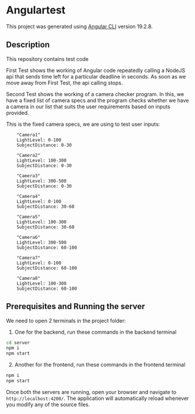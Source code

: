 # Angulartest

This project was generated using [Angular CLI](https://github.com/angular/angular-cli) version 19.2.8.

## Description
This repository contains test code

First Test shows the working of Angular code repeatedly calling a NodeJS api that sends time left for a particular deadline in seconds. As soon as we move away from First Test, the api calling stops.

Second Test shows the working of a camera checker program. In this, we have a fixed list of camera specs and the program checks whether we have a camera in our list that suits the user requirements based on inputs provided.

This is the fixed camera specs, we are using to test user inputs:

```
    "Camera1"
    LightLevel: 0-100
    SubjectDistance: 0-30

    "Camera2"
    LightLevel: 100-300
    SubjectDistance: 0-30

    "Camera3"
    LightLevel: 300-500
    SubjectDistance: 0-30

    "Camera4"
    LightLevel: 0-100
    SubjectDistance: 30-60

    "Camera5"
    LightLevel: 100-300
    SubjectDistance: 30-60

    "Camera6"
    LightLevel: 300-500
    SubjectDistance: 60-100

    "Camera7"
    LightLevel: 0-100
    SubjectDistance: 60-100

    "Camera8"
    LightLevel: 100-300
    SubjectDistance: 60-100

```

## Prerequisites and Running the server

We need to open 2 terminals in the project folder:

1. One for the backend, run these commands in the backend terminal

```bash
cd server
npm i
npm start
```

2. Another for the frontend, run these commands in the frontend terminal

```bash
npm i
npm start
```

Once both the servers are running, open your browser and navigate to `http://localhost:4200/`. The application will automatically reload whenever you modify any of the source files.

